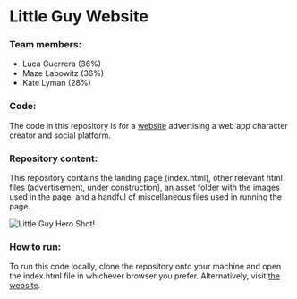 # Little Guy Website

### Team members:
- Luca Guerrera (36%)
- Maze Labowitz (36%)
- Kate Lyman (28%)

### Code:
The code in this repository is for a [website](https://lucaguerrera.github.io/little-guy-website/) advertising a web app character creator and social platform. 

### Repository content:
This repository contains the landing page (index.html), other relevant html files (advertisement, under construction), an asset folder with the images used in the page, and a handful of miscellaneous files used in running the page.

![Little Guy Hero Shot!](assets\hero.png")

### How to run:
To run this code locally, clone the repository onto your machine and open the index.html file in whichever browser you prefer. Alternatively, visit [the website](https://lucaguerrera.github.io/little-guy-website/).
